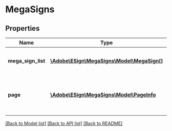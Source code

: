 # MegaSigns

## Properties
Name | Type | Description | Notes
------------ | ------------- | ------------- | -------------
**mega_sign_list** | [**\Adobe\ESign\MegaSigns\Model\MegaSign[]**](MegaSign.md) | An array of MegaSign parent agreements | [optional] 
**page** | [**\Adobe\ESign\MegaSigns\Model\PageInfo**](PageInfo.md) | Pagination information for navigating through the response | [optional] 

[[Back to Model list]](../README.md#documentation-for-models) [[Back to API list]](../README.md#documentation-for-api-endpoints) [[Back to README]](../README.md)


